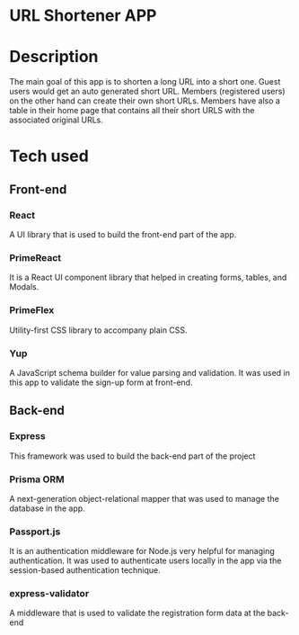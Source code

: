 # URL Shortener APP

# Description

The main goal of this app is to shorten a long URL into a short one.
Guest users would get an auto generated short URL. Members (registered users) on the other hand can create their own short URLs. 
Members have also a table in their home page that contains all their short URLS with the associated original URLs.

# Tech used

## Front-end

### React
A UI library that is used to build the front-end part of the app.
### PrimeReact
It is a React UI component library that helped in creating forms, tables, and Modals.
### PrimeFlex
Utility-first CSS library to accompany plain CSS.
### Yup
A JavaScript schema builder for value parsing and validation. It was used in this app to validate the sign-up form at front-end.

## Back-end

### Express
This framework was used to build the back-end part of the project
### Prisma ORM 
A next-generation object-relational mapper that was used to manage the database in the app.
### Passport.js
It is an authentication middleware for Node.js very helpful for managing authentication. It was used to authenticate users locally in the app via the session-based authentication technique. 
### express-validator
A middleware that is used to validate the registration form data at the back-end 

